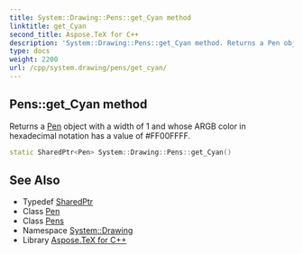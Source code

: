 ```yaml
---
title: System::Drawing::Pens::get_Cyan method
linktitle: get_Cyan
second_title: Aspose.TeX for C++
description: 'System::Drawing::Pens::get_Cyan method. Returns a Pen object with a width of 1 and whose ARGB color in hexadecimal notation has a value of #FF00FFFF in C++.'
type: docs
weight: 2200
url: /cpp/system.drawing/pens/get_cyan/
---
```

## Pens::get_Cyan method


Returns a [Pen](../../pen/) object with a width of 1 and whose ARGB color in hexadecimal notation has a value of #FF00FFFF.

```cpp
static SharedPtr<Pen> System::Drawing::Pens::get_Cyan()
```

## See Also

* Typedef [SharedPtr](../../../system/sharedptr/)
* Class [Pen](../../pen/)
* Class [Pens](../)
* Namespace [System::Drawing](../../)
* Library [Aspose.TeX for C++](../../../)
